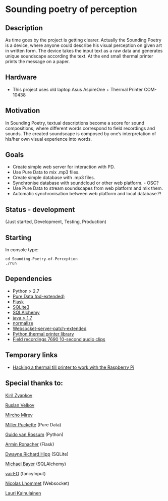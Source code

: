Sounding poetry of perception
=============================

## Description

As time goes by the project is getting clearer. Actually the Sounding Poetry is
a device, where anyone could describe his visual perception on given art in
written form. The device takes the input text as a raw data and generates
unique soundscape according the text. At the end small thermal printer prints
the message on a paper.

## Hardware

* This project uses old laptop Asus AspireOne + Thermal Printer COM-10438

## Motivation

In Sounding Poetry, textual descriptions become a score for sound compositions,
where different words correspond to field recordings and sounds. The created
soundscape is composed by one’s interpretation of his/her own visual experience
into words.

## Goals

* Create simple web server for interaction with PD.
* Use Pure Data to mix .mp3 files.
* Create simple database with .mp3 files.
* Synchronise database with soundcloud or other web platform. - OSC?
* Use Pure Data to stream soundscapes from web platform and mix them.
* Automatic synchronisation between web platform and local database.?!

## Status - development

(Just started, Development, Testing, Production)

## Starting

In console type:

```
cd Sounding-Poetry-of-Perception
./run
```

## Dependencies

* Python > 2.7
* [Pure Data (pd-extended)](http://puredata.info/downloads/pd-extended)
* [Flask](http://flask.pocoo.org)
* [SQLite3](http://www.sqlite.org)
* [SQLAlchemy](http://www.sqlalchemy.org)
* [java > 1.7](http://openjdk.java.net/install/)
* [normalize](http://normalize.nongnu.org)
* [Websocket-server-patch-extended](http://puredata.hurleur.com/sujet-10062-websocket-server-patch-extended-demo)
* [Python thermal printer library](https://github.com/luopio/py-thermal-printer)
* [Field recordings 7690 10-second audio clips](http://academictorrents.com/details/d247b92fa7b606e0914367c0839365499dd20121)

## Temporary links

* [Hacking a thermal till printer to work with the Raspberry Pi](http://smittytone.wordpress.com/2013/09/23/hacking-a-thermal-till-printer-to-work-with-the-raspberry-pi/) 

## Special thanks to:

[Kiril Zyapkov](https://github.com/kzyapkov)

[Ruslan Velkov](https://github.com/zubenelacribi)

[Mircho Mirev](https://dontknow.com)

[Miller Puckette](http://en.wikipedia.org/wiki/Miller_Puckette) (Pure Data)

[Guido van Rossum](http://en.wikipedia.org/wiki/Guido_van_Rossum) (Python)

[Armin Ronacher](https://twitter.com/mitsuhiko) (Flask)

[Dwayne Richard Hipp](http://en.wikipedia.org/wiki/D._Richard_Hipp) (SQLite)

[Michael Bayer](https://twitter.com/zzzeek) (SQLAlchemy)

[yairEO](https://github.com/yairEO/fancyInput) (fancyInput)

[Nicolas Lhommet](http://puredata.hurleur.com/profil-47995-nicolas-lhommet)
(Websocket)

[Lauri Kainulainen](http://lauri.sokkelo.net)
